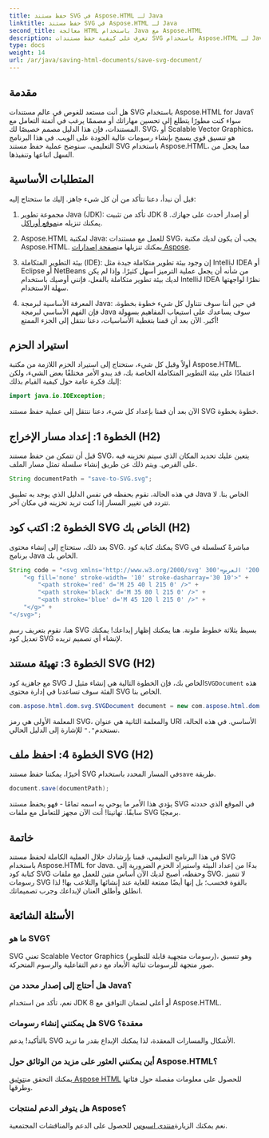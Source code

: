 ```yaml
---
title: حفظ مستند SVG في Aspose.HTML لـ Java
linktitle: حفظ مستند SVG في Aspose.HTML لـ Java
second_title: معالجة HTML باستخدام Java مع Aspose.HTML
description: تعرف على كيفية حفظ مستندات SVG باستخدام Aspose.HTML لـ Java من خلال هذا الدليل السهل خطوة بخطوة والمليء بالأمثلة.
type: docs
weight: 14
url: /ar/java/saving-html-documents/save-svg-document/
---
```

## مقدمة
هل أنت مستعد للغوص في عالم مستندات SVG باستخدام Aspose.HTML for Java؟ سواء كنت مطورًا يتطلع إلى تحسين مهاراتك أو مصممًا يرغب في أتمتة التعامل مع المستندات، فإن هذا الدليل مصمم خصيصًا لك. SVG، أو Scalable Vector Graphics، هو تنسيق قوي يسمح بإنشاء رسومات عالية الجودة على الويب. في هذا البرنامج التعليمي، سنوضح عملية حفظ مستند SVG باستخدام Aspose.HTML، مما يجعل من السهل اتباعها وتنفيذها.
## المتطلبات الأساسية
قبل أن نبدأ، دعنا نتأكد من أن كل شيء جاهز. إليك ما ستحتاج إليه:
1.  مجموعة تطوير Java (JDK): تأكد من تثبيت JDK 8 أو إصدار أحدث على جهازك. يمكنك تنزيله من[موقع أوراكل](https://www.oracle.com/java/technologies/javase-jdk11-downloads.html).
  
2.  Aspose.HTML لمكتبة Java: للعمل مع مستندات SVG، يجب أن يكون لديك مكتبة Aspose.HTML. يمكنك تنزيلها من[صفحة إصدارات Aspose](https://releases.aspose.com/html/java/).
3. بيئة التطوير المتكاملة (IDE): إن وجود بيئة تطوير متكاملة جيدة مثل IntelliJ IDEA أو Eclipse أو NetBeans من شأنه أن يجعل عملية الترميز أسهل كثيرًا. وإذا لم يكن لديك بيئة تطوير متكاملة بالفعل، فإنني أوصيك باستخدام IntelliJ IDEA نظرًا لواجهتها سهلة الاستخدام.
4. المعرفة الأساسية لبرمجة Java: في حين أننا سوف نتناول كل شيء خطوة بخطوة، فإن الفهم الأساسي لبرمجة Java سوف يساعدك على استيعاب المفاهيم بسهولة أكبر.
الآن بعد أن قمنا بتغطية الأساسيات، دعنا ننتقل إلى الجزء الممتع!
## استيراد الحزم
أولاً وقبل كل شيء، ستحتاج إلى استيراد الحزم اللازمة من مكتبة Aspose.HTML. اعتمادًا على بيئة التطوير المتكاملة الخاصة بك، قد يبدو الأمر مختلفًا بعض الشيء، ولكن إليك فكرة عامة حول كيفية القيام بذلك:
```java
import java.io.IOException;
```

الآن بعد أن قمنا بإعداد كل شيء، دعنا ننتقل إلى عملية حفظ مستند SVG خطوة بخطوة.
## الخطوة 1: إعداد مسار الإخراج (H2)
قبل أن تتمكن من حفظ مستند SVG، يتعين عليك تحديد المكان الذي سيتم تخزينه فيه على القرص. ويتم ذلك عن طريق إنشاء سلسلة تمثل مسار الملف.
```java
String documentPath = "save-to-SVG.svg";
```
في هذه الحالة، نقوم بحفظه في نفس الدليل الذي يوجد به تطبيق Java الخاص بنا. لا تتردد في تغيير المسار إذا كنت تريد تخزينه في مكان آخر.
## الخطوة 2: اكتب كود SVG الخاص بك (H2)
بعد ذلك، ستحتاج إلى إنشاء محتوى SVG. يمكنك كتابة كود SVG مباشرةً كسلسلة في برنامج Java الخاص بك.
```java
String code = "<svg xmlns='http://www.w3.org/2000/svg' الارتفاع='200' العرض='300'>" +
    "<g fill='none' stroke-width= '10' stroke-dasharray='30 10'>" +
        "<path stroke='red' d='M 25 40 l 215 0' />" +
        "<path stroke='black' d='M 35 80 l 215 0' />" +
        "<path stroke='blue' d='M 45 120 l 215 0' />" +
    "</g>" +
"</svg>";
```
هنا، نقوم بتعريف رسم SVG بسيط بثلاثة خطوط ملونة. هنا يمكنك إظهار إبداعك! يمكنك تعديل كود SVG لإنشاء أي تصميم تريده.
## الخطوة 3: تهيئة مستند SVG (H2)
 مع جاهزية كود SVG الخاص بك، فإن الخطوة التالية هي إنشاء مثيل لـ`SVGDocument` هذه الفئة سوف تساعدنا في إدارة محتوى SVG الخاص بنا.
```java
com.aspose.html.dom.svg.SVGDocument document = new com.aspose.html.dom.svg.SVGDocument(code, ".");
```
 المعلمة الأولى هي رمز SVG، والمعلمة الثانية هي عنوان URI الأساسي. في هذه الحالة، نستخدم`"."` للإشارة إلى الدليل الحالي.
## الخطوة 4: احفظ ملف SVG (H2)
 أخيرًا، يمكننا حفظ مستند SVG في المسار المحدد باستخدام`save` طريقة.
```java
document.save(documentPath);
```
يؤدي هذا الأمر ما يوحي به اسمه تمامًا - فهو يحفظ مستند SVG في الموقع الذي حددته سابقًا. تهانينا! أنت الآن مجهز للتعامل مع ملفات SVG برمجيًا.
## خاتمة
في هذا البرنامج التعليمي، قمنا بإرشادك خلال العملية الكاملة لحفظ مستند SVG باستخدام Aspose.HTML for Java. بدءًا من إعداد البيئة واستيراد الحزم الضرورية إلى كتابة كود SVG وحفظه، أصبح لديك الآن أساس متين للعمل مع ملفات SVG. لا تتميز رسومات SVG بالقوة فحسب؛ بل إنها أيضًا ممتعة للغاية عند إنشائها والتلاعب بها! لذا انطلق وأطلق العنان لإبداعك وجرب تصميماتك.
## الأسئلة الشائعة
### ما هو SVG؟
SVG تعني Scalable Vector Graphics (رسومات متجهية قابلة للتطوير)، وهو تنسيق صور متجهة للرسومات ثنائية الأبعاد مع دعم التفاعلية والرسوم المتحركة.
### هل أحتاج إلى إصدار محدد من Java؟
نعم، تأكد من استخدام JDK 8 أو أعلى لضمان التوافق مع Aspose.HTML.
### هل يمكنني إنشاء رسومات SVG معقدة؟
بالتأكيد! يدعم SVG الأشكال والمسارات المعقدة، لذا يمكنك الإبداع بقدر ما تريد.
### أين يمكنني العثور على مزيد من الوثائق حول Aspose.HTML؟
 يمكنك التحقق من[توثيق Aspose HTML](https://reference.aspose.com/html/java/) للحصول على معلومات مفصلة حول فئاتها وطرقها.
### هل يتوفر الدعم لمنتجات Aspose؟
 نعم يمكنك الزيارة[منتدى اسبوس](https://forum.aspose.com/c/html/29) للحصول على الدعم والمناقشات المجتمعية.